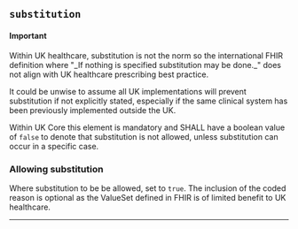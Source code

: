 ## `substitution`


<div markdown="span" class="alert alert-warning" role="alert"><i class="fa fa-information"></i><h4>Important</h4>
Within UK healthcare, substitution is not the norm so the international FHIR definition where "_If nothing is specified substitution may be done._" does not align with UK healthcare prescribing best practice.<br/>

It could be unwise to assume all UK implementations will prevent substitution if not explicitly stated, especially if the same clinical system has been previously implemented outside the UK. <br/>

Within UK Core this element is mandatory and SHALL have a boolean value of `false` to denote that substitution is not allowed, unless substitution can occur in a specific case.
</div>

### Allowing substitution

Where substitution to be be allowed, set to `true`. The inclusion of the coded reason is optional as the ValueSet defined in FHIR is of limited benefit to UK healthcare.

---